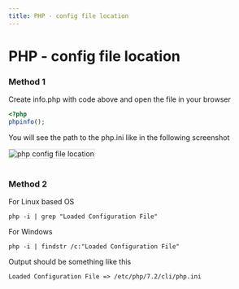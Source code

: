 ```yaml
---
title: PHP - config file location
---
```


<h1 class="header">PHP - config file location</h1>

<h3>Method 1</h3>

Create info.php with code above and open the file in your browser
```php
<?php
phpinfo();
```

You will see the path to the php.ini like in the following screenshot
<div style="margin-bottom: 40px;">
    <img src="{{ site.baseurl }}/images/php-config-file-location.png"
    style="border: 1px solid #ddd"
    alt="php config file location">
</div>


<h3>Method 2</h3>

For Linux based OS
```code
php -i | grep "Loaded Configuration File"
```

For Windows
```code
php -i | findstr /c:"Loaded Configuration File"
```

Output should be something like this
```code
Loaded Configuration File => /etc/php/7.2/cli/php.ini
```